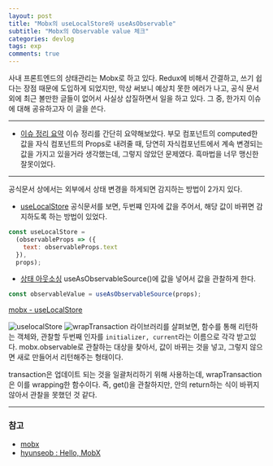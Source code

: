 ```yaml
---
layout: post
title: "Mobx의 useLocalStore와 useAsObservable"
subtitle: "Mobx의 Observable value 체크"
categories: devlog
tags: exp
comments: true
---
```


사내 프론트엔드의 상태관리는 Mobx로 하고 있다. Redux에 비해서 간결하고, 쓰기 쉽다는 장점 때문에 도입하게 되었지만,
막상 써보니 예상치 못한 에러가 나고, 공식 문서 외에 최근 볼만한 글들이 없어서 사실상 삽질하면서 일을 하고 있다.
그 중, 한가지 이슈에 대해 공유하고자 이 글을 쓴다.

---

- [이슈 정리 요약](https://github.com/bluelion2/Project-issue-repo/issues/21)
  이슈 정리를 간단히 요약해보았다. 부모 컴포넌트의 computed한 값을 자식 컴포넌트의 Props로 내려줄 때, 당연히 자식컴포넌트에서 계속
  변경되는 값을 가지고 있을거라 생각했는데, 그렇지 않았던 문제였다. 흑마법을 너무 맹신한 잘못이었다.

---

공식문서 상에서는 외부에서 상태 변경을 하게되면 감지하는 방법이 2가지 있다.

- [useLocalStore](https://mobx-react.js.org/state-local#non-observable-dependencies)
  공식문서를 보면, 두번쨰 인자에 값을 주어서, 해당 값이 바뀌면 감지하도록 하는 방법이 있었다.

```jsx
const useLocalStore =
  (observableProps => ({
    text: observableProps.text
  }),
  props);
```

- [상태 아웃소싱](https://mobx-react.js.org/state-outsourcing)
  useAsObservableSource()에 값을 넣어서 값을 관찰하게 한다.

```jsx
const observableValue = useAsObservableSource(props);
```

[mobx - useLocalStore](https://mobx-react.js.org/state-local)

![uselocalStore](https://user-images.githubusercontent.com/34129711/87240583-9e943a00-c455-11ea-98c2-2a692f953b5d.png)
![wrapTransaction](https://user-images.githubusercontent.com/34129711/87240581-9c31e000-c455-11ea-8281-8f7f0fc91772.png)
라이브러리를 살펴보면, 함수를 통해 리턴하는 객체와, 관찰할 두번째 인자를 `initializer, current`라는 이름으로 각각 받고있다.
mobx.observable로 관찰하는 대상을 찾아서, 값이 바뀌는 것을 넣고, 그렇지 않으면 새로 만들어서 리턴해주는 형태이다.

transaction은 업데이트 되는 것을 일괄처리하기 위해 사용하는데, wrapTransaction은 이를 wrapping한 함수이다.
즉, get()을 관찰하지만, 안의 return하는 식이 바뀌지 않아서 관찰을 못했던 것 같다.

---

### 참고

- [mobx](https://mobx.js.org/refguide/api.html)
- [hyunseob : Hello, MobX](https://hyunseob.github.io/2017/10/07/hello-mobx/)
